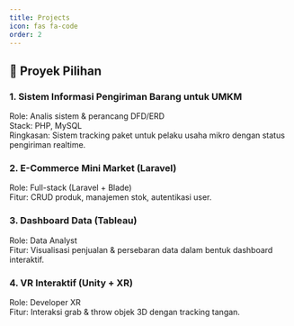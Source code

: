```yaml
---
title: Projects
icon: fas fa-code
order: 2
---
```


## 💼 Proyek Pilihan

### 1. Sistem Informasi Pengiriman Barang untuk UMKM
Role: Analis sistem & perancang DFD/ERD  
Stack: PHP, MySQL  
Ringkasan: Sistem tracking paket untuk pelaku usaha mikro dengan status pengiriman realtime.

### 2. E-Commerce Mini Market (Laravel)
Role: Full-stack (Laravel + Blade)  
Fitur: CRUD produk, manajemen stok, autentikasi user.

### 3. Dashboard Data (Tableau)
Role: Data Analyst  
Fitur: Visualisasi penjualan & persebaran data dalam bentuk dashboard interaktif.

### 4. VR Interaktif (Unity + XR)
Role: Developer XR  
Fitur: Interaksi grab & throw objek 3D dengan tracking tangan.

